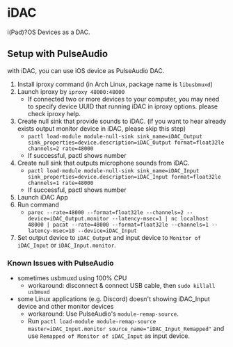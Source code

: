 # iDAC

i(Pad)?OS Devices as a DAC.

## Setup with PulseAudio

with iDAC, you can use iOS device as PulseAudio DAC.

1. Install iproxy command (in Arch Linux, package name is `libusbmuxd`)
1. Launch iproxy by `iproxy 48000:48000`
    - If connected two or more devices to your computer, you may need to specify device UUID that running iDAC in iproxy options. please check iproxy help.
1. Create null sink that provide sounds to iDAC. (if you want to hear already exists output monitor device in iDAC, please skip this step)
    - `pactl load-module module-null-sink sink_name=iDAC_Output sink_properties=device.description=iDAC_Output format=float32le channels=2 rate=48000`
    - If successful, pactl shows number
1. Create null sink that outputs microphone sounds from iDAC.
    - `pactl load-module module-null-sink sink_name=iDAC_Input sink_properties=device.description=iDAC_Input format=float32le channels=1 rate=48000`
    - If successful, pactl shows number
1. Launch iDAC App
1. Run command
    - `parec --rate=48000 --format=float32le --channels=2 --device=iDAC_Output.monitor --latency-msec=1 | nc localhost 48000 | pacat --rate=48000 --format=float32le --channels=1 --latency-msec=10 --device=iDAC_Input`
1. Set output device to `iDAC_Output` and input device to `Monitor of iDAC_Input` or `iDAC_Input.monitor`.

### Known Issues with PulseAudio

- sometimes usbmuxd using 100% CPU
    - workaround: disconnect & connect USB cable, then `sudo killall usbmuxd`
- some Linux applications (e.g. Discord) doesn't showing iDAC_Input device and other monitor devices
    - workaround: Use PulseAudio's `module-remap-source`.
    - Run `pactl load-module module-remap-source master=iDAC_Input.monitor source_name="iDAC_Input_Remapped"` and use `Remapped of Monitor of iDAC_Input` as input device.
